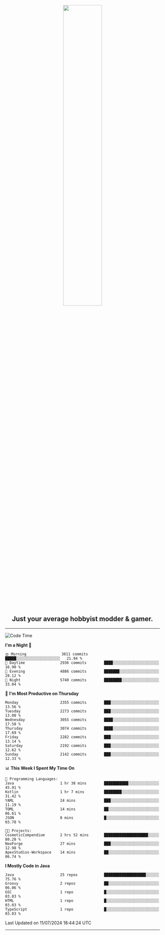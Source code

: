 <div align="center">
  <a href="https://apexmodder.xyz/"><img width="50%" height="50%" src="https://i.imgur.com/pc4HkGz.png"></a>
</div>
<h2 align="center">Just your average hobbyist modder & gamer.</h2>

---

<!--START_SECTION:waka-->
![Code Time](http://img.shields.io/badge/Code%20Time-1%2C269%20hrs%2027%20mins-blue)

**I'm a Night 🦉** 

```text
🌞 Morning                3811 commits        █████░░░░░░░░░░░░░░░░░░░░   21.94 % 
🌆 Daytime                2936 commits        ████░░░░░░░░░░░░░░░░░░░░░   16.90 % 
🌃 Evening                4886 commits        ███████░░░░░░░░░░░░░░░░░░   28.12 % 
🌙 Night                  5740 commits        ████████░░░░░░░░░░░░░░░░░   33.04 % 
```
📅 **I'm Most Productive on Thursday** 

```text
Monday                   2355 commits        ███░░░░░░░░░░░░░░░░░░░░░░   13.56 % 
Tuesday                  2273 commits        ███░░░░░░░░░░░░░░░░░░░░░░   13.08 % 
Wednesday                3055 commits        ████░░░░░░░░░░░░░░░░░░░░░   17.58 % 
Thursday                 3074 commits        ████░░░░░░░░░░░░░░░░░░░░░   17.69 % 
Friday                   2282 commits        ███░░░░░░░░░░░░░░░░░░░░░░   13.14 % 
Saturday                 2192 commits        ███░░░░░░░░░░░░░░░░░░░░░░   12.62 % 
Sunday                   2142 commits        ███░░░░░░░░░░░░░░░░░░░░░░   12.33 % 
```


📊 **This Week I Spent My Time On** 

```text
💬 Programming Languages: 
Java                     1 hr 38 mins        ███████████░░░░░░░░░░░░░░   45.91 % 
Kotlin                   1 hr 7 mins         ████████░░░░░░░░░░░░░░░░░   31.42 % 
YAML                     24 mins             ███░░░░░░░░░░░░░░░░░░░░░░   11.19 % 
TOML                     14 mins             ██░░░░░░░░░░░░░░░░░░░░░░░   06.61 % 
JSON                     8 mins              █░░░░░░░░░░░░░░░░░░░░░░░░   03.78 % 

🐱‍💻 Projects: 
CosmeticCompendium       2 hrs 52 mins       ████████████████████░░░░░   80.28 % 
NeoForge                 27 mins             ███░░░░░░░░░░░░░░░░░░░░░░   12.98 % 
ApexStudios-Workspace    14 mins             ██░░░░░░░░░░░░░░░░░░░░░░░   06.74 % 
```

**I Mostly Code in Java** 

```text
Java                     25 repos            ███████████████████░░░░░░   75.76 % 
Groovy                   2 repos             ██░░░░░░░░░░░░░░░░░░░░░░░   06.06 % 
GSC                      1 repo              █░░░░░░░░░░░░░░░░░░░░░░░░   03.03 % 
HTML                     1 repo              █░░░░░░░░░░░░░░░░░░░░░░░░   03.03 % 
TypeScript               1 repo              █░░░░░░░░░░░░░░░░░░░░░░░░   03.03 % 
```




 Last Updated on 11/07/2024 18:44:24 UTC
<!--END_SECTION:waka-->

---
